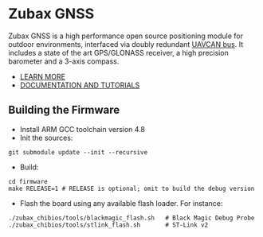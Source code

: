 Zubax GNSS
==========

Zubax GNSS is a high performance open source positioning module for outdoor environments, interfaced via doubly redundant [UAVCAN bus](http://uavcan.org). It includes a state of the art GPS/GLONASS receiver, a high precision barometer and a 3-axis compass.

* [LEARN MORE](http://zubax.com/product/zubax-gnss)
* [DOCUMENTATION AND TUTORIALS](http://docs.zubax.com/Zubax_GNSS)

## Building the Firmware

* Install ARM GCC toolchain version 4.8
* Init the sources:
```shell
git submodule update --init --recursive
```
* Build:
```shell
cd firmware
make RELEASE=1 # RELEASE is optional; omit to build the debug version
```
* Flash the board using any available flash loader. For instance:
```shell
./zubax_chibios/tools/blackmagic_flash.sh   # Black Magic Debug Probe
./zubax_chibios/tools/stlink_flash.sh       # ST-Link v2
```
